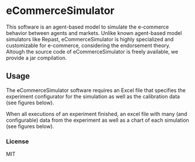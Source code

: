 # eCommerceSimulator

This software is an agent-based model to simulate the e-commerce behavior between agents and markets. Unlike known agent-based model simulators like Repast, eCommerceSimulator is highly specialized and customizable for e-commerce, considering the endorsement theory. Altough the source code of eCommerceSimulator is freely available, we provide a jar compilation. 


## Usage

The eCommerceSimulator software requires an Excel file that specifies the experiment configurator for the simulation as well as the calibration data (see figures below). 



When all executions of an experiment finished, an excel file with many (and configurable) data from the experiment as well as a chart of each simulation (see figures below). 



### License

MIT





